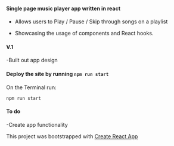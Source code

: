 #### Single page music player app written in react

* Allows users to Play / Pause / Skip through songs on a playlist

* Showcasing the usage of components and React hooks.

#### V.1

-Built out app design

#### Deploy the site by running `npm run start`

On the Terminal run:

```
npm run start
```

#### To do

-Create app functionality

This project was bootstrapped with [Create React App](https://github.com/facebookincubator/create-react-app)
